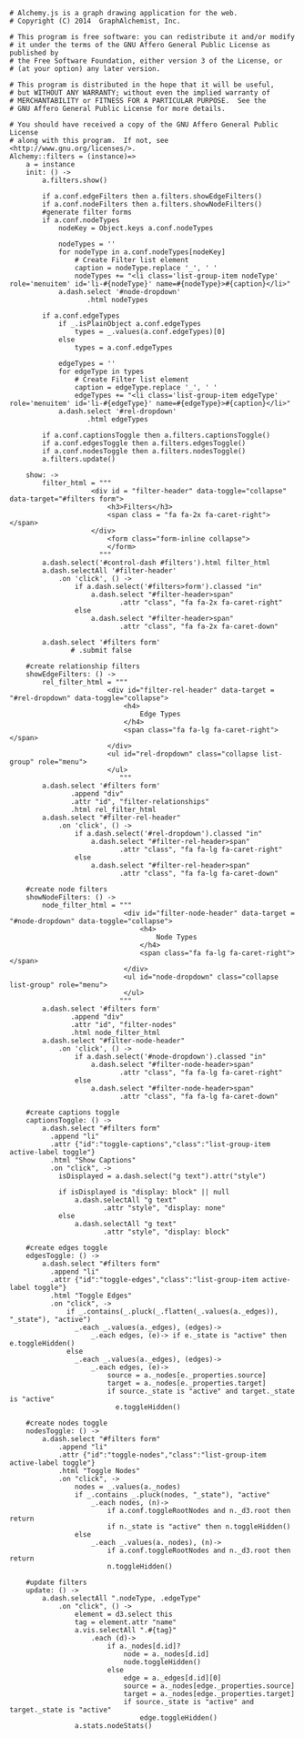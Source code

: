     # Alchemy.js is a graph drawing application for the web.
    # Copyright (C) 2014  GraphAlchemist, Inc.

    # This program is free software: you can redistribute it and/or modify
    # it under the terms of the GNU Affero General Public License as published by
    # the Free Software Foundation, either version 3 of the License, or
    # (at your option) any later version.

    # This program is distributed in the hope that it will be useful,
    # but WITHOUT ANY WARRANTY; without even the implied warranty of
    # MERCHANTABILITY or FITNESS FOR A PARTICULAR PURPOSE.  See the
    # GNU Affero General Public License for more details.

    # You should have received a copy of the GNU Affero General Public License
    # along with this program.  If not, see <http://www.gnu.org/licenses/>.
    Alchemy::filters = (instance)=>
        a = instance
        init: () ->
            a.filters.show()

            if a.conf.edgeFilters then a.filters.showEdgeFilters()
            if a.conf.nodeFilters then a.filters.showNodeFilters()
            #generate filter forms
            if a.conf.nodeTypes
                nodeKey = Object.keys a.conf.nodeTypes

                nodeTypes = ''
                for nodeType in a.conf.nodeTypes[nodeKey]
                    # Create Filter list element
                    caption = nodeType.replace '_', ' '
                    nodeTypes += "<li class='list-group-item nodeType' role='menuitem' id='li-#{nodeType}' name=#{nodeType}>#{caption}</li>"
                a.dash.select '#node-dropdown'
                       .html nodeTypes

            if a.conf.edgeTypes
                if _.isPlainObject a.conf.edgeTypes
                    types = _.values(a.conf.edgeTypes)[0]
                else
                    types = a.conf.edgeTypes

                edgeTypes = ''
                for edgeType in types
                    # Create Filter list element
                    caption = edgeType.replace '_', ' '
                    edgeTypes += "<li class='list-group-item edgeType' role='menuitem' id='li-#{edgeType}' name=#{edgeType}>#{caption}</li>"
                a.dash.select '#rel-dropdown'
                       .html edgeTypes

            if a.conf.captionsToggle then a.filters.captionsToggle()
            if a.conf.edgesToggle then a.filters.edgesToggle()
            if a.conf.nodesToggle then a.filters.nodesToggle()
            a.filters.update()

        show: ->
            filter_html = """
                        <div id = "filter-header" data-toggle="collapse" data-target="#filters form">
                            <h3>Filters</h3>
                            <span class = "fa fa-2x fa-caret-right"></span>
                        </div>
                            <form class="form-inline collapse">
                            </form>
                          """
            a.dash.select('#control-dash #filters').html filter_html
            a.dash.selectAll '#filter-header'
                .on 'click', () ->
                    if a.dash.select('#filters>form').classed "in"
                        a.dash.select "#filter-header>span"
                               .attr "class", "fa fa-2x fa-caret-right"
                    else
                        a.dash.select "#filter-header>span"
                               .attr "class", "fa fa-2x fa-caret-down"

            a.dash.select '#filters form'
                   # .submit false

        #create relationship filters
        showEdgeFilters: () ->
            rel_filter_html = """
                            <div id="filter-rel-header" data-target = "#rel-dropdown" data-toggle="collapse">
                                <h4>
                                    Edge Types
                                </h4>
                                <span class="fa fa-lg fa-caret-right"></span>
                            </div>
                            <ul id="rel-dropdown" class="collapse list-group" role="menu">
                            </ul>
                               """
            a.dash.select '#filters form'
                   .append "div"
                   .attr "id", "filter-relationships"
                   .html rel_filter_html
            a.dash.select "#filter-rel-header"
                .on 'click', () ->
                    if a.dash.select('#rel-dropdown').classed "in"
                        a.dash.select "#filter-rel-header>span"
                               .attr "class", "fa fa-lg fa-caret-right"
                    else
                        a.dash.select "#filter-rel-header>span"
                               .attr "class", "fa fa-lg fa-caret-down"

        #create node filters
        showNodeFilters: () ->
            node_filter_html = """
                                <div id="filter-node-header" data-target = "#node-dropdown" data-toggle="collapse">
                                    <h4>
                                        Node Types
                                    </h4>
                                    <span class="fa fa-lg fa-caret-right"></span>
                                </div>
                                <ul id="node-dropdown" class="collapse list-group" role="menu">
                                </ul>
                               """
            a.dash.select '#filters form'
                   .append "div"
                   .attr "id", "filter-nodes"
                   .html node_filter_html
            a.dash.select "#filter-node-header"
                .on 'click', () ->
                    if a.dash.select('#node-dropdown').classed "in"
                        a.dash.select "#filter-node-header>span"
                               .attr "class", "fa fa-lg fa-caret-right"
                    else
                        a.dash.select "#filter-node-header>span"
                               .attr "class", "fa fa-lg fa-caret-down"

        #create captions toggle
        captionsToggle: () ->
            a.dash.select "#filters form"
              .append "li"
              .attr {"id":"toggle-captions","class":"list-group-item active-label toggle"}
              .html "Show Captions"
              .on "click", ->
                isDisplayed = a.dash.select("g text").attr("style")

                if isDisplayed is "display: block" || null
                    a.dash.selectAll "g text"
                           .attr "style", "display: none"
                else
                    a.dash.selectAll "g text"
                           .attr "style", "display: block"

        #create edges toggle
        edgesToggle: () ->
            a.dash.select "#filters form"
              .append "li"
              .attr {"id":"toggle-edges","class":"list-group-item active-label toggle"}
              .html "Toggle Edges"
              .on "click", ->
                  if _.contains(_.pluck(_.flatten(_.values(a._edges)), "_state"), "active")
                    _.each _.values(a._edges), (edges)->
                        _.each edges, (e)-> if e._state is "active" then e.toggleHidden()
                  else
                    _.each _.values(a._edges), (edges)->
                        _.each edges, (e)->
                            source = a._nodes[e._properties.source]
                            target = a._nodes[e._properties.target]
                            if source._state is "active" and target._state is "active"
                              e.toggleHidden()

        #create nodes toggle
        nodesToggle: () ->
            a.dash.select "#filters form"
                .append "li"
                .attr {"id":"toggle-nodes","class":"list-group-item active-label toggle"}
                .html "Toggle Nodes"
                .on "click", ->
                    nodes = _.values(a._nodes)
                    if _.contains _.pluck(nodes, "_state"), "active"
                        _.each nodes, (n)->
                            if a.conf.toggleRootNodes and n._d3.root then return
                            if n._state is "active" then n.toggleHidden()
                    else
                        _.each _.values(a._nodes), (n)->
                            if a.conf.toggleRootNodes and n._d3.root then return
                            n.toggleHidden()

        #update filters
        update: () ->
            a.dash.selectAll ".nodeType, .edgeType"
                .on "click", () ->
                    element = d3.select this
                    tag = element.attr "name"
                    a.vis.selectAll ".#{tag}"
                        .each (d)->
                            if a._nodes[d.id]?
                                node = a._nodes[d.id]
                                node.toggleHidden()
                            else
                                edge = a._edges[d.id][0]
                                source = a._nodes[edge._properties.source]
                                target = a._nodes[edge._properties.target]
                                if source._state is "active" and target._state is "active"
                                    edge.toggleHidden()
                    a.stats.nodeStats()
